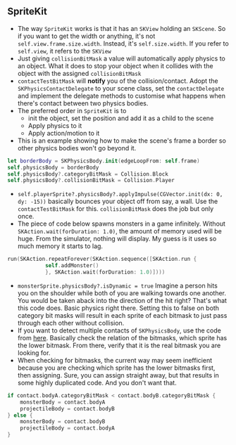 ## SpriteKit

- The way ```SpriteKit``` works is that it has an ```SKView``` holding an ```SKScene```. So if you want to get the width or anything, it's not ```self.view.frame.size.width```. Instead, it's ```self.size.width```. If you refer to ```self.view```, it refers to the ```SKView```
- Just giving `collisionBitMask` a value will automatically apply physics to an object. What it does to stop your object when it collides with the object with the assigned `collisionBitMask`
- `contactTestBitMask` will **notify** you of the collision/contact. Adopt the `SKPhysicsContactDelegate` to your scene class, set the `contactDelegate` and implement the delegate methods to customise what happens when there's contact between two physics bodies.
- The preferred order in `SpriteKit` is to 
  - init the object, set the position and add it as a child to the scene
  - Apply physics to it
  - Apply action/motion to it
- This is an example showing how to make the scene's frame a border so other physics bodies won't go beyond it.
``` swift
let borderBody = SKPhysicsBody.init(edgeLoopFrom: self.frame)
self.physicsBody = borderBody
self.physicsBody?.categoryBitMask = Collision.Block
self.physicsBody?.collisionBitMask = Collision.Player
```
- `self.playerSprite?.physicsBody?.applyImpulse(CGVector.init(dx: 0, dy: -15))` basically bounces your object off from say, a wall. Use the `contactTestBitMask` for this. `collisionBitMask` does the job but only once.
- The piece of code below spawns monsters in a game infinitely. Without ```SKAction.wait(forDuration: 1.0)```, the amount of memory used will be huge. From the simulator, nothing will display. My guess is it uses so much memory it starts to lag.
``` swift
run(SKAction.repeatForever(SKAction.sequence([SKAction.run {
			self.addMonster()
			}, SKAction.wait(forDuration: 1.0)])))
```
- ```monsterSprite.physicsBody?.isDynamic = true``` Imagine a person hits you on the shoulder while both of you are walking towards one another. You would be taken aback into the direction of the hit right? That's what this code does. Basic physics right there. Setting this to false on both category bit masks will result in each sprite of each bitmask to just pass through each other without collision.
- If you want to detect multiple contacts of ```SKPhysicsBody```, use the code from [here](https://stackoverflow.com/a/26331003). Basically check the relation of the bitmasks, which sprite has the lower bitmask. From there, verify that it is the real bitmask you are looking for.
- When checking for bitmasks, the current way may seem inefficient because you are checking which sprite has the lower bitmasks first, then assigning. Sure, you can assign straight away, but that results in some highly duplicated code. And you don't want that.
``` swift
if contact.bodyA.categoryBitMask < contact.bodyB.categoryBitMask {
	monsterBody = contact.bodyA
	projectileBody = contact.bodyB
} else {
	monsterBody = contact.bodyB
	projectileBody = contact.bodyA
}
```
